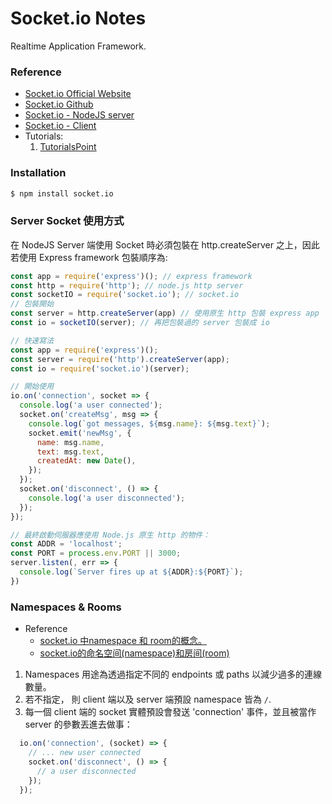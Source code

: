 # Socket.io Notes
Realtime Application Framework.

### Reference

* [Socket.io Official Website](http://socket.io/)
* [Socket.io Github](https://github.com/socketio)
* [Socket.io - NodeJS server](https://github.com/socketio/socket.io)
* [Socket.io - Client](https://github.com/socketio/socket.io-client)
* Tutorials:
  1. [TutorialsPoint](https://www.tutorialspoint.com/socket.io/index.htm)


### Installation

```sh
$ npm install socket.io
```

### Server Socket 使用方式
在 NodeJS Server 端使用 Socket 時必須包裝在 http.createServer 之上，因此若使用 Express framework 包裝順序為:

```javascript
const app = require('express')(); // express framework
const http = require('http'); // node.js http server
const socketIO = require('socket.io'); // socket.io
// 包裝開始
const server = http.createServer(app) // 使用原生 http 包裝 express app
const io = socketIO(server); // 再把包裝過的 server 包裝成 io

// 快速寫法
const app = require('express')();
const server = require('http').createServer(app);
const io = require('socket.io')(server);

// 開始使用
io.on('connection', socket => {
  console.log('a user connected');
  socket.on('createMsg', msg => {
    console.log(`got messages, ${msg.name}: ${msg.text}`);
    socket.emit('newMsg', {
      name: msg.name,
      text: msg.text,
      createdAt: new Date(),
    });
  });
  socket.on('disconnect', () => {
    console.log('a user disconnected');
  });
});

// 最終啟動伺服器應使用 Node.js 原生 http 的物件：
const ADDR = 'localhost';
const PORT = process.env.PORT || 3000;
server.listen(, err => {
  console.log(`Server fires up at ${ADDR}:${PORT}`);
})
```

### Namespaces & Rooms
* Reference
  * [socket.io 中namespace 和 room的概念。](http://blog.csdn.net/lijiecong/article/details/50781417)
  * [socket.io的命名空间(namespace)和房间(room)](http://www.itye.org/archives/2816)

1. Namespaces 用途為透過指定不同的 endpoints 或 paths 以減少過多的連線數量。
2. 若不指定， 則 client 端以及 server 端預設 namespace 皆為 ``/``.
3. 每一個 client 端的 socket 實體預設會發送 'connection' 事件，並且被當作 server 的參數丟進去做事：
```javascript
  io.on('connection', (socket) => {
    // ... new user connected
    socket.on('disconnect', () => {
      // a user disconnected
    });
  });
```
